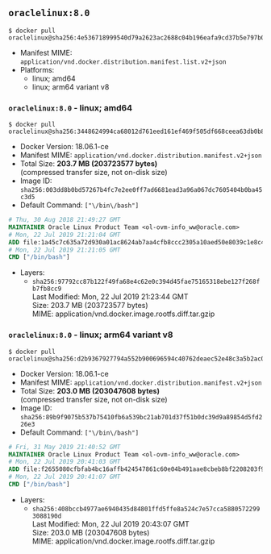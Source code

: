 ## `oraclelinux:8.0`

```console
$ docker pull oraclelinux@sha256:4e536718999540d79a2623ac2688c04b196eafa9cd37b5e797b0797670a665a2
```

-	Manifest MIME: `application/vnd.docker.distribution.manifest.list.v2+json`
-	Platforms:
	-	linux; amd64
	-	linux; arm64 variant v8

### `oraclelinux:8.0` - linux; amd64

```console
$ docker pull oraclelinux@sha256:3448624994ca68012d761eed161ef469f505df668ceea63db0b8ef8922ccbdc6
```

-	Docker Version: 18.06.1-ce
-	Manifest MIME: `application/vnd.docker.distribution.manifest.v2+json`
-	Total Size: **203.7 MB (203723577 bytes)**  
	(compressed transfer size, not on-disk size)
-	Image ID: `sha256:003dd8b0bd57267b4fc7e2ee0ff7ad6681ead3a96a067dc7605404b0ba45c3d5`
-	Default Command: `["\/bin\/bash"]`

```dockerfile
# Thu, 30 Aug 2018 21:49:27 GMT
MAINTAINER Oracle Linux Product Team <ol-ovm-info_ww@oracle.com>
# Mon, 22 Jul 2019 21:21:04 GMT
ADD file:1a45c7c635a72d930a01ac8624ab7aa4cfb8ccc2305a10aed50e8039c1e8c445 in / 
# Mon, 22 Jul 2019 21:21:05 GMT
CMD ["/bin/bash"]
```

-	Layers:
	-	`sha256:97792cc87b122f49fa68e4c62e0c394d45fae75165318ebe127f268fb7fb8cc9`  
		Last Modified: Mon, 22 Jul 2019 21:23:44 GMT  
		Size: 203.7 MB (203723577 bytes)  
		MIME: application/vnd.docker.image.rootfs.diff.tar.gzip

### `oraclelinux:8.0` - linux; arm64 variant v8

```console
$ docker pull oraclelinux@sha256:d2b9367927794a552b900696594c40762deaec52e48c3a5b2ac09ca67d2e3263
```

-	Docker Version: 18.06.1-ce
-	Manifest MIME: `application/vnd.docker.distribution.manifest.v2+json`
-	Total Size: **203.0 MB (203047608 bytes)**  
	(compressed transfer size, not on-disk size)
-	Image ID: `sha256:89b9f9075b537b75410fb6a539bc21ab701d37f51b0dc39d9a89854d5fd226e3`
-	Default Command: `["\/bin\/bash"]`

```dockerfile
# Fri, 31 May 2019 21:40:52 GMT
MAINTAINER Oracle Linux Product Team <ol-ovm-info_ww@oracle.com>
# Mon, 22 Jul 2019 20:41:03 GMT
ADD file:f2655080cfbfab4bc16affb424547861c60e04b491aae8cbeb8bf2208203f916 in / 
# Mon, 22 Jul 2019 20:41:07 GMT
CMD ["/bin/bash"]
```

-	Layers:
	-	`sha256:408bccb4977ae6940435d84801ffd5ffe8a524c7e57cca58805722993088190d`  
		Last Modified: Mon, 22 Jul 2019 20:43:07 GMT  
		Size: 203.0 MB (203047608 bytes)  
		MIME: application/vnd.docker.image.rootfs.diff.tar.gzip
